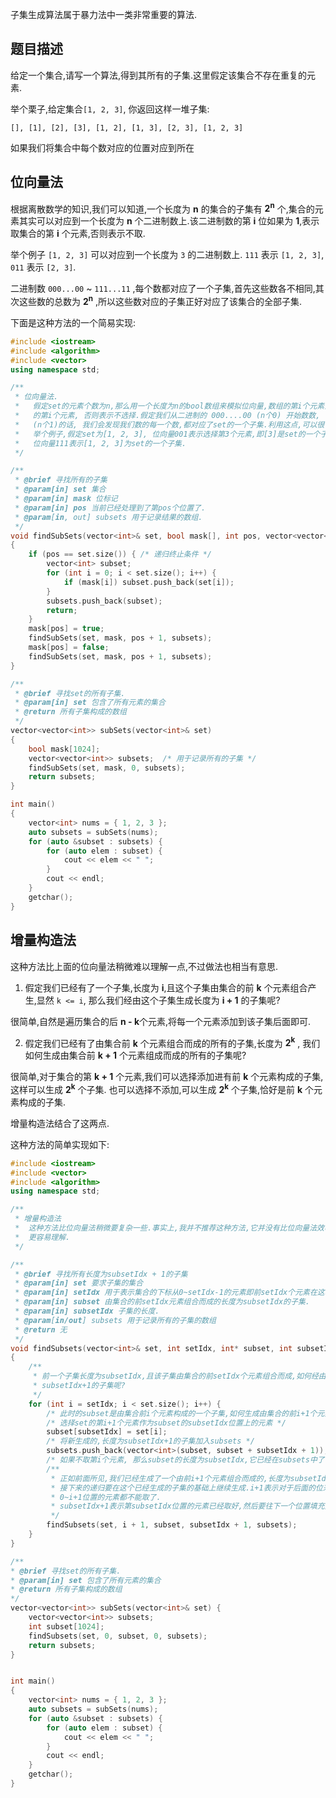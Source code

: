 子集生成算法属于暴力法中一类非常重要的算法.

## 题目描述

给定一个集合,请写一个算法,得到其所有的子集.这里假定该集合不存在重复的元素.

举个栗子,给定集合`[1, 2, 3]`, 你返回这样一堆子集:

```shell
[], [1], [2], [3], [1, 2], [1, 3], [2, 3], [1, 2, 3]
```
如果我们将集合中每个数对应的位置对应到所在

## 位向量法
根据离散数学的知识,我们可以知道,一个长度为 **n** 的集合的子集有 **2<sup>n</sup>** 个,集合的元素其实可以对应到一个长度为 **n** 个二进制数上.该二进制数的第 **i** 位如果为 **1**,表示取集合的第 **i** 个元素,否则表示不取.

举个例子 `[1, 2, 3]` 可以对应到一个长度为 `3` 的二进制数上. `111` 表示 `[1, 2, 3]`, `011` 表示 `[2, 3]`.

二进制数 `000...00` ~ `111...11` ,每个数都对应了一个子集,首先这些数各不相同,其次这些数的总数为 **2<sup>n</sup>** ,所以这些数对应的子集正好对应了该集合的全部子集.

下面是这种方法的一个简易实现:
```c++
#include <iostream>
#include <algorithm>
#include <vector>
using namespace std;

/**
 * 位向量法.
 *	 假定set的元素个数为n,那么用一个长度为n的bool数组来模拟位向量,数组的第i个元素为true,表示选择set
 *	 的第i个元素, 否则表示不选择.假定我们从二进制的 000....00 (n个0) 开始数数, 一直数到 111...11
 *	 (n个1)的话, 我们会发现我们数的每一个数,都对应了set的一个子集.利用这点,可以很快地写出子集寻找算法.
 *	 举个例子,假定set为[1, 2, 3], 位向量001表示选择第3个元素,即[3]是set的一个子集.
 *	 位向量111表示[1, 2, 3]为set的一个子集.
 */

/**
 * @brief 寻找所有的子集
 * @param[in] set 集合
 * @param[in] mask 位标记
 * @param[in] pos 当前已经处理到了第pos个位置了.
 * @param[in, out] subsets 用于记录结果的数组.
 */
void findSubSets(vector<int>& set, bool mask[], int pos, vector<vector<int>>& subsets)
{
	if (pos == set.size()) { /* 递归终止条件 */
		vector<int> subset;
		for (int i = 0; i < set.size(); i++) {
			if (mask[i]) subset.push_back(set[i]);
		}
		subsets.push_back(subset);
		return;
	}
	mask[pos] = true;
	findSubSets(set, mask, pos + 1, subsets);
	mask[pos] = false;
	findSubSets(set, mask, pos + 1, subsets);
}

/**
 * @brief 寻找set的所有子集.
 * @param[in] set 包含了所有元素的集合
 * @return 所有子集构成的数组
 */
vector<vector<int>> subSets(vector<int>& set)
{
	bool mask[1024];
	vector<vector<int>> subsets;  /* 用于记录所有的子集 */
	findSubSets(set, mask, 0, subsets);
	return subsets;
}

int main()
{
	vector<int> nums = { 1, 2, 3 };
	auto subsets = subSets(nums);
	for (auto &subset : subsets) {
		for (auto elem : subset) {
			cout << elem << " ";
		}
		cout << endl;
	}
	getchar();
}
```

## 增量构造法

这种方法比上面的位向量法稍微难以理解一点,不过做法也相当有意思. 

1. 假定我们已经有了一个子集,长度为 **i**,且这个子集由集合的前 **k** 个元素组合产生,显然 `k <= i`, 那么我们经由这个子集生成长度为 **i + 1** 的子集呢?

很简单,自然是遍历集合的后 **n - k**个元素,将每一个元素添加到该子集后面即可.

2. 假定我们已经有了由集合前 **k** 个元素组合而成的所有的子集,长度为 **2<sup>k</sup>** , 我们如何生成由集合前 **k + 1** 个元素组成而成的所有的子集呢?

很简单,对于集合的第 **k + 1** 个元素,我们可以选择添加进有前 **k** 个元素构成的子集,这样可以生成  **2<sup>k</sup>** 个子集. 也可以选择不添加,可以生成 **2<sup>k</sup>** 个子集,恰好是前 **k** 个元素构成的子集.

增量构造法结合了这两点.

这种方法的简单实现如下:

```cpp
#include <iostream>
#include <vector>
#include <algorithm>
using namespace std;

/**
 * 增量构造法
 *	这种方法比位向量法稍微要复杂一些.事实上,我并不推荐这种方法,它并没有比位向量法效率更高或者
 *	更容易理解.
 */

/**
 * @brief 寻找所有长度为subsetIdx + 1的子集
 * @param[in] set 要求子集的集合
 * @param[in] setIdx 用于表示集合的下标从0~setIdx-1的元素即前setIdx个元素在这轮迭代中不能再取.
 * @param[in] subset 由集合的前setIdx元素组合而成的长度为subsetIdx的子集.
 * @param[in] subsetIdx 子集的长度.
 * @param[in/out] subsets 用于记录所有的子集的数组
 * @return 无
 */
void findSubsets(vector<int>& set, int setIdx, int* subset, int subsetIdx, vector<vector<int>>& subsets)
{
	/**
	 * 前一个子集长度为subsetIdx,且该子集由集合的前setIdx个元素组合而成,如何经由该子集生成长度为
	 * subsetIdx+1的子集呢?
	 */	 
	for (int i = setIdx; i < set.size(); i++) {
		/* 此时的subset是由集合前i个元素构成的一个子集,如何生成由集合的前i+1个元素构成的子集呢? */
		/* 选择set的第i+1个元素作为subset的subsetIdx位置上的元素 */
		subset[subsetIdx] = set[i];
		/* 将新生成的,长度为subsetIdx+1的子集加入subsets */
		subsets.push_back(vector<int>(subset, subset + subsetIdx + 1));
		/* 如果不取第i个元素, 那么subset的长度为subsetIdx,它已经在subsets中了 */
		/**
		 * 正如前面所见,我们已经生成了一个由前i+1个元素组合而成的,长度为subsetIdx+1的子集,
		 * 接下来的递归要在这个已经生成的子集的基础上继续生成.i+1表示对于后面的位来说,set从
		 * 0~i+1位置的元素都不能取了.
		 * subsetIdx+1表示第subsetIdx位置的元素已经取好,然后要往下一个位置填充元素.
		 */
		findSubsets(set, i + 1, subset, subsetIdx + 1, subsets);
	}
}

/**
* @brief 寻找set的所有子集.
* @param[in] set 包含了所有元素的集合
* @return 所有子集构成的数组
*/
vector<vector<int>> subSets(vector<int>& set) {
	vector<vector<int>> subsets;
	int subset[1024];
	findSubsets(set, 0, subset, 0, subsets);
	return subsets;
}


int main()
{
	vector<int> nums = { 1, 2, 3 };
	auto subsets = subSets(nums);
	for (auto &subset : subsets) {
		for (auto elem : subset) {
			cout << elem << " ";
		}
		cout << endl;
	}
	getchar();
}
```

